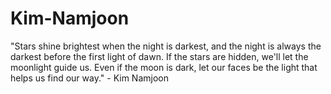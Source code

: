 # Kim-Namjoon
"Stars shine brightest when the night is darkest, and the night is always the darkest before the first light of dawn. If the stars are hidden, we'll let the moonlight guide us. Even if the moon is dark, let our faces be the light that helps us find our way." - Kim Namjoon
